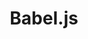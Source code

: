 ---
blog: https://babeljs.io/blog/
github: babel/babel
logohandle: babeljs
slack: https://slack.babeljs.io/
sort: babeljs
title: Babel.js
twitter: babeljs
website: https://babeljs.io/
wikipedia: https://en.wikipedia.org/wiki/Babel_(compiler)
---